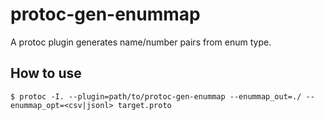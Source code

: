 # protoc-gen-enummap

A protoc plugin generates name/number pairs from enum type.

## How to use

```
$ protoc -I. --plugin=path/to/protoc-gen-enummap --enummap_out=./ --enummap_opt=<csv|jsonl> target.proto
```
